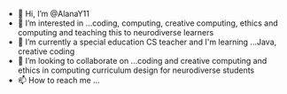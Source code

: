 - 👋 Hi, I’m @AlanaY11
- 👀 I’m interested in ...coding, computing, creative computing, ethics and computing and teaching this to neurodiverse learners
- 🌱 I’m currently a special education CS teacher and I'm learning ...Java, creative coding
- 💞️ I’m looking to collaborate on ...coding and creative computing and ethics in computing curriculum design for neurodiverse students
- 📫 How to reach me ...

<!---
AlanaY11/AlanaY11 is a ✨ special ✨ repository because its `README.md` (this file) appears on your GitHub profile.
You can click the Preview link to take a look at your changes.
--->
